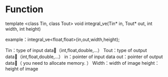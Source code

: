  # Function

template <class Tin, class Tout> void integral_ve(Tin* in, Tout* out, int width, int height)

example：integral_ve<float,float>(in,out,width,height);


Tin：type of input data（int,float,double,…）
Tout：type of output data（int,float,double,…）
in：pointer of input data
out：pointer of output data（ you need to allocate memory. ）
Width：width of image
height：height of image



